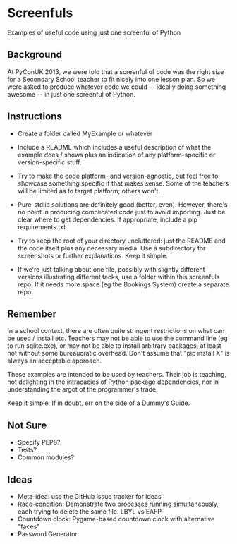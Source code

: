 Screenfuls
==========

Examples of useful code using just one screenful of Python

Background
----------

At PyConUK 2013, we were told that a screenful of code was the right size
for a Secondary School teacher to fit nicely into one lesson plan. So
we were asked to produce whatever code we could -- ideally doing something
awesome -- in just one screenful of Python.

Instructions
------------

* Create a folder called MyExample or whatever

* Include a README which includes a useful description
  of what the example does / shows plus an indication of any
  platform-specific or version-specific stuff.

* Try to make the code platform- and version-agnostic, but feel
  free to showcase something specific if that makes sense. Some of
  the teachers will be limited as to target platform; others won't.

* Pure-stdlib solutions are definitely good (better, even).
  However, there's no point in producing complicated code just to 
  avoid importing. Just be clear where to get dependencies.
  If appropriate, include a pip requirements.txt

* Try to keep the root of your directory uncluttered: just the
  README and the code itself plus any necessary media.
  Use a subdirectory for screenshots or further explanations.
  Keep it simple.
  
* If we're just talking about one file, possibly with slightly different
  versions illustrating different tacks, use a folder within this screenfuls
  repo. If it needs more space (eg the Bookings System) create a separate
  repo.

Remember
--------

In a school context, there are often quite stringent
restrictions on what can be used / install etc. Teachers may
not be able to use the command line (eg to run sqlite.exe),
or may not be able to install arbitrary packages, at least not
without some bureaucratic overhead. Don't assume that "pip install X"
is always an acceptable approach.

These examples are intended to be used by teachers. Their
job is teaching, not delighting in the intracacies of Python
package dependencies, nor in understanding the argot of the
programmer's trade.

Keep it simple. If in doubt, err on the side of a Dummy's Guide.

Not Sure
--------

* Specify PEP8?
* Tests?
* Common modules?

Ideas
-----

* Meta-idea: use the GitHub issue tracker for ideas
* Race-condition: Demonstrate two processes running simultaneously, each trying to delete the same file. LBYL vs EAFP
* Countdown clock: Pygame-based countdown clock with alternative "faces"
* Password Generator